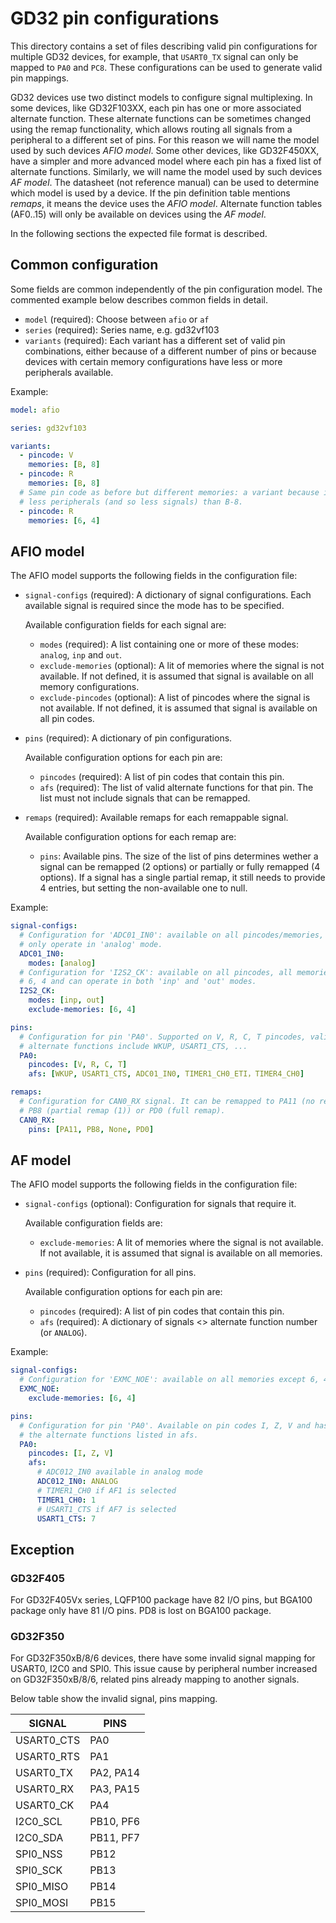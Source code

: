 # GD32 pin configurations

This directory contains a set of files describing valid pin configurations for
multiple GD32 devices, for example, that `USART0_TX` signal can only be mapped
to `PA0` and `PC8`. These configurations can be used to generate valid pin
mappings.

GD32 devices use two distinct models to configure signal multiplexing. In
some devices, like GD32F103XX, each pin has one or more associated alternate
function. These alternate functions can be sometimes changed using the remap
functionality, which allows routing all signals from a peripheral to a
different set of pins. For this reason we will name the model used by such
devices *AFIO model*. Some other devices, like GD32F450XX, have a simpler
and more advanced model where each pin has a fixed list of alternate functions.
Similarly, we will name the model used by such devices *AF model*. The datasheet
(not reference manual) can be used to determine which model is used by a device.
If the pin definition table mentions *remaps*, it means the device uses the
*AFIO model*. Alternate function tables (AF0..15) will only be available on
devices using the *AF model*.

In the following sections the expected file format is described.

## Common configuration

Some fields are common independently of the pin configuration model.
The commented example below describes common fields in detail.

- `model` (required): Choose between `afio` or `af`
- `series` (required): Series name, e.g. gd32vf103
- `variants` (required): Each variant has a different set of valid pin
  combinations, either because of a different number of pins or because devices
  with certain memory configurations have less or more peripherals available.

Example:

```yaml
model: afio

series: gd32vf103

variants:
  - pincode: V
    memories: [B, 8]
  - pincode: R
    memories: [B, 8]
  # Same pin code as before but different memories: a variant because it has
  # less peripherals (and so less signals) than B-8.
  - pincode: R
    memories: [6, 4]
```

## AFIO model

The AFIO model supports the following fields in the configuration file:

- `signal-configs` (required): A dictionary of signal configurations. Each
  available signal is required since the mode has to be specified.

  Available configuration fields for each signal are:

  - `modes` (required): A list containing one or more of these modes: `analog`,
    `inp` and `out`.
  - `exclude-memories` (optional): A lit of memories where the signal is not
    available. If not defined, it is assumed that signal is available on all
    memory configurations.
  - `exclude-pincodes` (optional): A list of pincodes where the signal is not
    available. If not defined, it is assumed that signal is available on all
    pin codes.

- `pins` (required): A dictionary of pin configurations.

  Available configuration options for each pin are:

  - `pincodes` (required): A list of pin codes that contain this pin.
  - `afs` (required): The list of valid alternate functions for that pin.
    The list must not include signals that can be remapped.

- `remaps` (required): Available remaps for each remappable signal.

  Available configuration options for each remap are:

  - `pins`: Available pins. The size of the list of pins determines wether
    a signal can be remapped (2 options) or partially or fully remapped
    (4 options). If a signal has a single partial remap, it still needs
    to provide 4 entries, but setting the non-available one to null.

Example:

```yaml
signal-configs:
  # Configuration for 'ADC01_IN0': available on all pincodes/memories, can
  # only operate in 'analog' mode.
  ADC01_IN0:
    modes: [analog]
  # Configuration for 'I2S2_CK': available on all pincodes, all memories except
  # 6, 4 and can operate in both 'inp' and 'out' modes.
  I2S2_CK:
    modes: [inp, out]
    exclude-memories: [6, 4]

pins:
  # Configuration for pin 'PA0'. Supported on V, R, C, T pincodes, valid
  # alternate functions include WKUP, USART1_CTS, ...
  PA0:
    pincodes: [V, R, C, T]
    afs: [WKUP, USART1_CTS, ADC01_IN0, TIMER1_CH0_ETI，TIMER4_CH0]

remaps:
  # Configuration for CAN0_RX signal. It can be remapped to PA11 (no remap),
  # PB8 (partial remap (1)) or PD0 (full remap).
  CAN0_RX:
    pins: [PA11, PB8, None, PD0]
```

## AF model

The AFIO model supports the following fields in the configuration file:

- `signal-configs` (optional): Configuration for signals that require it.

  Available configuration fields are:

  - `exclude-memories`: A lit of memories where the signal is not available. If
    not available, it is assumed that signal is available on all memories.

- `pins` (required): Configuration for all pins.

  Available configuration options for each pin are:

  - `pincodes` (required): A list of pin codes that contain this pin.
  - `afs` (required): A dictionary of signals <> alternate function
    number (or `ANALOG`).

Example:

```yaml
signal-configs:
  # Configuration for 'EXMC_NOE': available on all memories except 6, 4.
  EXMC_NOE:
    exclude-memories: [6, 4]

pins:
  # Configuration for pin 'PA0'. Available on pin codes I, Z, V and has
  # the alternate functions listed in afs.
  PA0:
    pincodes: [I, Z, V]
    afs:
      # ADC012_IN0 available in analog mode
      ADC012_IN0: ANALOG
      # TIMER1_CH0 if AF1 is selected
      TIMER1_CH0: 1
      # USART1_CTS if AF7 is selected
      USART1_CTS: 7
```

## Exception

### GD32F405
For GD32F405Vx series, LQFP100 package have 82 I/O pins, but BGA100 package only have 81 I/O pins. PD8 is lost on BGA100 package.

### GD32F350
For GD32F350xB/8/6 devices, there have some invalid signal mapping for USART0, I2C0 and SPI0.
This issue cause by peripheral number increased on GD32F350xB/8/6, related pins already mapping
to another signals.

Below table show the invalid signal, pins mapping.

| SIGNAL     | PINS      |
| ---------- | --------- |
| USART0_CTS | PA0       |
| USART0_RTS | PA1       |
| USART0_TX  | PA2, PA14 |
| USART0_RX  | PA3, PA15 |
| USART0_CK  | PA4       |
| I2C0_SCL   | PB10, PF6 |
| I2C0_SDA   | PB11, PF7 |
| SPI0_NSS   | PB12      |
| SPI0_SCK   | PB13      |
| SPI0_MISO  | PB14      |
| SPI0_MOSI  | PB15      |
